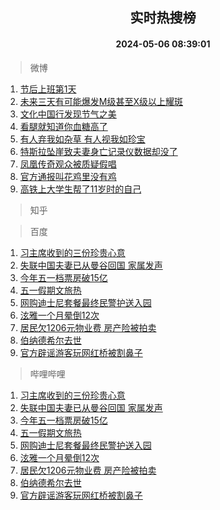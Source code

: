 <div align="center"><h2>实时热搜榜</h2><h4>2024-05-06 08:39:01</h4></div>

> 微博  

1. [节后上班第1天](https://s.weibo.com/weibo?q=%23%E8%8A%82%E5%90%8E%E4%B8%8A%E7%8F%AD%E7%AC%AC1%E5%A4%A9%23&t=31&band_rank=1&Refer=top)<br />
2. [未来三天有可能爆发M级甚至X级以上耀斑](https://s.weibo.com/weibo?q=%23%E6%9C%AA%E6%9D%A5%E4%B8%89%E5%A4%A9%E6%9C%89%E5%8F%AF%E8%83%BD%E7%88%86%E5%8F%91M%E7%BA%A7%E7%94%9A%E8%87%B3X%E7%BA%A7%E4%BB%A5%E4%B8%8A%E8%80%80%E6%96%91%23&t=31&band_rank=2&Refer=top)<br />
3. [文化中国行发现节气之美](https://s.weibo.com/weibo?q=%23%E6%96%87%E5%8C%96%E4%B8%AD%E5%9B%BD%E8%A1%8C%E5%8F%91%E7%8E%B0%E8%8A%82%E6%B0%94%E4%B9%8B%E7%BE%8E%23&t=31&band_rank=3&Refer=top)<br />
4. [看腿就知道你血糖高了](https://s.weibo.com/weibo?q=%23%E7%9C%8B%E8%85%BF%E5%B0%B1%E7%9F%A5%E9%81%93%E4%BD%A0%E8%A1%80%E7%B3%96%E9%AB%98%E4%BA%86%23&t=31&band_rank=4&Refer=top)<br />
5. [有人弃我如杂草 有人视我如珍宝](https://s.weibo.com/weibo?q=%E6%9C%89%E4%BA%BA%E5%BC%83%E6%88%91%E5%A6%82%E6%9D%82%E8%8D%89%20%E6%9C%89%E4%BA%BA%E8%A7%86%E6%88%91%E5%A6%82%E7%8F%8D%E5%AE%9D&t=31&band_rank=5&Refer=top)<br />
6. [特斯拉坠崖致夫妻身亡记录仪数据却没了](https://s.weibo.com/weibo?q=%23%E7%89%B9%E6%96%AF%E6%8B%89%E5%9D%A0%E5%B4%96%E8%87%B4%E5%A4%AB%E5%A6%BB%E8%BA%AB%E4%BA%A1%E8%AE%B0%E5%BD%95%E4%BB%AA%E6%95%B0%E6%8D%AE%E5%8D%B4%E6%B2%A1%E4%BA%86%23&t=31&band_rank=6&Refer=top)<br />
7. [凤凰传奇观众被质疑假唱](https://s.weibo.com/weibo?q=%23%E5%87%A4%E5%87%B0%E4%BC%A0%E5%A5%87%E8%A7%82%E4%BC%97%E8%A2%AB%E8%B4%A8%E7%96%91%E5%81%87%E5%94%B1%23&t=31&band_rank=7&Refer=top)<br />
8. [官方通报叫花鸡里没有鸡](https://s.weibo.com/weibo?q=%23%E5%AE%98%E6%96%B9%E9%80%9A%E6%8A%A5%E5%8F%AB%E8%8A%B1%E9%B8%A1%E9%87%8C%E6%B2%A1%E6%9C%89%E9%B8%A1%23&t=31&band_rank=8&Refer=top)<br />
9. [高铁上大学生帮了11岁时的自己](https://s.weibo.com/weibo?q=%23%E9%AB%98%E9%93%81%E4%B8%8A%E5%A4%A7%E5%AD%A6%E7%94%9F%E5%B8%AE%E4%BA%8611%E5%B2%81%E6%97%B6%E7%9A%84%E8%87%AA%E5%B7%B1%23&t=31&band_rank=9&Refer=top)<br />

> 知乎  


> 百度  

1. [习主席收到的三份珍贵心意](https://www.baidu.com/s?wd=%E4%B9%A0%E4%B8%BB%E5%B8%AD%E6%94%B6%E5%88%B0%E7%9A%84%E4%B8%89%E4%BB%BD%E7%8F%8D%E8%B4%B5%E5%BF%83%E6%84%8F&sa=fyb_news&rsv_dl=fyb_news)<br />
2. [失联中国夫妻已从曼谷回国 家属发声](https://www.baidu.com/s?wd=%E5%A4%B1%E8%81%94%E4%B8%AD%E5%9B%BD%E5%A4%AB%E5%A6%BB%E5%B7%B2%E4%BB%8E%E6%9B%BC%E8%B0%B7%E5%9B%9E%E5%9B%BD+%E5%AE%B6%E5%B1%9E%E5%8F%91%E5%A3%B0&sa=fyb_news&rsv_dl=fyb_news)<br />
3. [今年五一档票房破15亿](https://www.baidu.com/s?wd=%E4%BB%8A%E5%B9%B4%E4%BA%94%E4%B8%80%E6%A1%A3%E7%A5%A8%E6%88%BF%E7%A0%B415%E4%BA%BF&sa=fyb_news&rsv_dl=fyb_news)<br />
4. [五一假期文旅热](https://www.baidu.com/s?wd=%E4%BA%94%E4%B8%80%E5%81%87%E6%9C%9F%E6%96%87%E6%97%85%E7%83%AD&sa=fyb_news&rsv_dl=fyb_news)<br />
5. [网购迪士尼套餐最终民警护送入园](https://www.baidu.com/s?wd=%E7%BD%91%E8%B4%AD%E8%BF%AA%E5%A3%AB%E5%B0%BC%E5%A5%97%E9%A4%90%E6%9C%80%E7%BB%88%E6%B0%91%E8%AD%A6%E6%8A%A4%E9%80%81%E5%85%A5%E5%9B%AD&sa=fyb_news&rsv_dl=fyb_news)<br />
6. [泫雅一个月晕倒12次](https://www.baidu.com/s?wd=%E6%B3%AB%E9%9B%85%E4%B8%80%E4%B8%AA%E6%9C%88%E6%99%95%E5%80%9212%E6%AC%A1&sa=fyb_news&rsv_dl=fyb_news)<br />
7. [居民欠1206元物业费 房产险被拍卖](https://www.baidu.com/s?wd=%E5%B1%85%E6%B0%91%E6%AC%A01206%E5%85%83%E7%89%A9%E4%B8%9A%E8%B4%B9+%E6%88%BF%E4%BA%A7%E9%99%A9%E8%A2%AB%E6%8B%8D%E5%8D%96&sa=fyb_news&rsv_dl=fyb_news)<br />
8. [伯纳德希尔去世](https://www.baidu.com/s?wd=%E4%BC%AF%E7%BA%B3%E5%BE%B7%E5%B8%8C%E5%B0%94%E5%8E%BB%E4%B8%96&sa=fyb_news&rsv_dl=fyb_news)<br />
9. [官方辟谣游客玩网红桥被割鼻子](https://www.baidu.com/s?wd=%E5%AE%98%E6%96%B9%E8%BE%9F%E8%B0%A3%E6%B8%B8%E5%AE%A2%E7%8E%A9%E7%BD%91%E7%BA%A2%E6%A1%A5%E8%A2%AB%E5%89%B2%E9%BC%BB%E5%AD%90&sa=fyb_news&rsv_dl=fyb_news)<br />

> 哔哩哔哩  

1. [习主席收到的三份珍贵心意](https://www.baidu.com/s?wd=%E4%B9%A0%E4%B8%BB%E5%B8%AD%E6%94%B6%E5%88%B0%E7%9A%84%E4%B8%89%E4%BB%BD%E7%8F%8D%E8%B4%B5%E5%BF%83%E6%84%8F&sa=fyb_news&rsv_dl=fyb_news)<br />
2. [失联中国夫妻已从曼谷回国 家属发声](https://www.baidu.com/s?wd=%E5%A4%B1%E8%81%94%E4%B8%AD%E5%9B%BD%E5%A4%AB%E5%A6%BB%E5%B7%B2%E4%BB%8E%E6%9B%BC%E8%B0%B7%E5%9B%9E%E5%9B%BD+%E5%AE%B6%E5%B1%9E%E5%8F%91%E5%A3%B0&sa=fyb_news&rsv_dl=fyb_news)<br />
3. [今年五一档票房破15亿](https://www.baidu.com/s?wd=%E4%BB%8A%E5%B9%B4%E4%BA%94%E4%B8%80%E6%A1%A3%E7%A5%A8%E6%88%BF%E7%A0%B415%E4%BA%BF&sa=fyb_news&rsv_dl=fyb_news)<br />
4. [五一假期文旅热](https://www.baidu.com/s?wd=%E4%BA%94%E4%B8%80%E5%81%87%E6%9C%9F%E6%96%87%E6%97%85%E7%83%AD&sa=fyb_news&rsv_dl=fyb_news)<br />
5. [网购迪士尼套餐最终民警护送入园](https://www.baidu.com/s?wd=%E7%BD%91%E8%B4%AD%E8%BF%AA%E5%A3%AB%E5%B0%BC%E5%A5%97%E9%A4%90%E6%9C%80%E7%BB%88%E6%B0%91%E8%AD%A6%E6%8A%A4%E9%80%81%E5%85%A5%E5%9B%AD&sa=fyb_news&rsv_dl=fyb_news)<br />
6. [泫雅一个月晕倒12次](https://www.baidu.com/s?wd=%E6%B3%AB%E9%9B%85%E4%B8%80%E4%B8%AA%E6%9C%88%E6%99%95%E5%80%9212%E6%AC%A1&sa=fyb_news&rsv_dl=fyb_news)<br />
7. [居民欠1206元物业费 房产险被拍卖](https://www.baidu.com/s?wd=%E5%B1%85%E6%B0%91%E6%AC%A01206%E5%85%83%E7%89%A9%E4%B8%9A%E8%B4%B9+%E6%88%BF%E4%BA%A7%E9%99%A9%E8%A2%AB%E6%8B%8D%E5%8D%96&sa=fyb_news&rsv_dl=fyb_news)<br />
8. [伯纳德希尔去世](https://www.baidu.com/s?wd=%E4%BC%AF%E7%BA%B3%E5%BE%B7%E5%B8%8C%E5%B0%94%E5%8E%BB%E4%B8%96&sa=fyb_news&rsv_dl=fyb_news)<br />
9. [官方辟谣游客玩网红桥被割鼻子](https://www.baidu.com/s?wd=%E5%AE%98%E6%96%B9%E8%BE%9F%E8%B0%A3%E6%B8%B8%E5%AE%A2%E7%8E%A9%E7%BD%91%E7%BA%A2%E6%A1%A5%E8%A2%AB%E5%89%B2%E9%BC%BB%E5%AD%90&sa=fyb_news&rsv_dl=fyb_news)<br />
